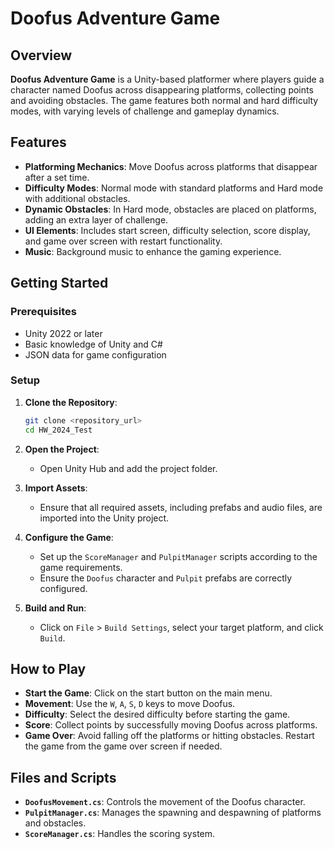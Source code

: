 # Doofus Adventure Game

## Overview

**Doofus Adventure Game** is a Unity-based platformer where players guide a character named Doofus across disappearing platforms, collecting points and avoiding obstacles. The game features both normal and hard difficulty modes, with varying levels of challenge and gameplay dynamics.

## Features

- **Platforming Mechanics**: Move Doofus across platforms that disappear after a set time.
- **Difficulty Modes**: Normal mode with standard platforms and Hard mode with additional obstacles.
- **Dynamic Obstacles**: In Hard mode, obstacles are placed on platforms, adding an extra layer of challenge.
- **UI Elements**: Includes start screen, difficulty selection, score display, and game over screen with restart functionality.
- **Music**: Background music to enhance the gaming experience.

## Getting Started

### Prerequisites

- Unity 2022 or later
- Basic knowledge of Unity and C#
- JSON data for game configuration

### Setup

1. **Clone the Repository**:

   ```bash
   git clone <repository_url>
   cd HW_2024_Test
   ```

2. **Open the Project**:
   - Open Unity Hub and add the project folder.

3. **Import Assets**:
   - Ensure that all required assets, including prefabs and audio files, are imported into the Unity project.

4. **Configure the Game**:
   - Set up the `ScoreManager` and `PulpitManager` scripts according to the game requirements.
   - Ensure the `Doofus` character and `Pulpit` prefabs are correctly configured.

5. **Build and Run**:
   - Click on `File` > `Build Settings`, select your target platform, and click `Build`.

## How to Play

- **Start the Game**: Click on the start button on the main menu.
- **Movement**: Use the `W`, `A`, `S`, `D` keys to move Doofus.
- **Difficulty**: Select the desired difficulty before starting the game.
- **Score**: Collect points by successfully moving Doofus across platforms.
- **Game Over**: Avoid falling off the platforms or hitting obstacles. Restart the game from the game over screen if needed.

## Files and Scripts

- **`DoofusMovement.cs`**: Controls the movement of the Doofus character.
- **`PulpitManager.cs`**: Manages the spawning and despawning of platforms and obstacles.
- **`ScoreManager.cs`**: Handles the scoring system.
